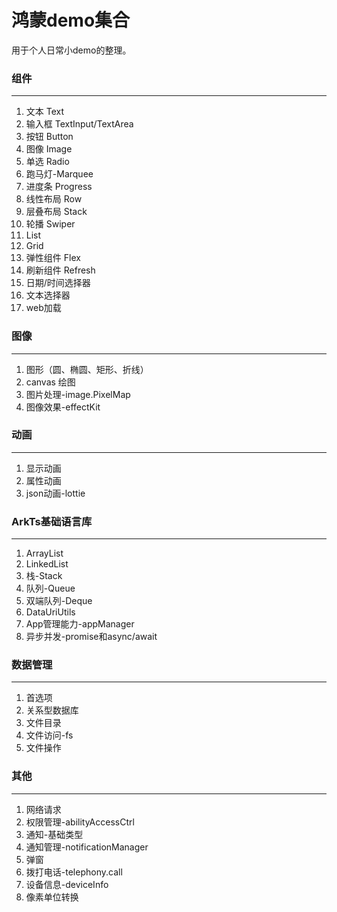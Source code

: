 # 鸿蒙demo集合

用于个人日常小demo的整理。

### 组件
___
1. 文本 Text
2. 输入框 TextInput/TextArea
3. 按钮 Button
4. 图像 Image
5. 单选 Radio
6. 跑马灯-Marquee
7. 进度条 Progress
8. 线性布局 Row
9. 层叠布局 Stack
10. 轮播 Swiper
11. List
12. Grid
13. 弹性组件 Flex
14. 刷新组件 Refresh
15. 日期/时间选择器
16. 文本选择器
17. web加载


### 图像
_________
1. 图形（圆、椭圆、矩形、折线）
2. canvas 绘图
3. 图片处理-image.PixelMap
4. 图像效果-effectKit


### 动画
_________
1. 显示动画
2. 属性动画
3. json动画-lottie


### ArkTs基础语言库
_________
1. ArrayList
2. LinkedList
3. 栈-Stack
4. 队列-Queue
5. 双端队列-Deque
6. DataUriUtils
7. App管理能力-appManager
8. 异步并发-promise和async/await


### 数据管理
_________
1. 首选项
2. 关系型数据库
3. 文件目录
4. 文件访问-fs
5. 文件操作


### 其他
_________
1. 网络请求
2. 权限管理-abilityAccessCtrl
3. 通知-基础类型
4. 通知管理-notificationManager
5. 弹窗
6. 拨打电话-telephony.call
7. 设备信息-deviceInfo
8. 像素单位转换